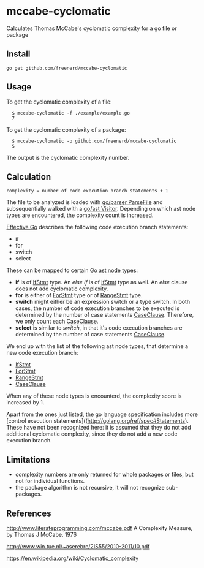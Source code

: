 # mccabe-cyclomatic

Calculates Thomas McCabe's cyclomatic complexity for a go file or package

## Install

    go get github.com/freenerd/mccabe-cyclomatic

## Usage

To get the cyclomatic complexity of a file:

```
  $ mccabe-cyclomatic -f ./example/example.go
  7
```

To get the cyclomatic complexity of a package:

```
  $ mccabe-cyclomatic -p github.com/freenerd/mccabe-cyclomatic
  5
```

The output is the cyclomatic complexity number.

## Calculation

`complexity = number of code execution branch statements + 1`

The file to be analyzed is loaded with [go/parser ParseFile](http://golang.org/pkg/go/parser/#ParseFile) and subsequentially walked with a [go/ast Visitor](http://golang.org/pkg/go/ast/#Visitor). Depending on which ast node types are encountered, the complexity count is increased.

[Effective Go](http://golang.org/doc/effective_go.html#control-structures) describes the following code execution branch statements:

- if
- for
- switch
- select

These can be mapped to certain [Go ast node types](http://golang.org/pkg/go/ast/):

- **if** is of [IfStmt](http://golang.org/pkg/go/ast/#IfStmt) type. An *else if* is of [IfStmt](http://golang.org/pkg/go/ast/#IfStmt) type as well. An *else* clause does not add cyclomatic complexity.
- **for** is either of [ForStmt](http://golang.org/pkg/go/ast/#ForStmt) type or of [RangeStmt](http://golang.org/pkg/go/ast/#RangeStmt) type.
- **switch** might either be an expression switch or a type switch. In both cases, the number of code execution branches to be executed is determined by the number of case statements [CaseClause](http://golang.org/pkg/go/ast/#CaseClause). Therefore, we only count each [CaseClause](http://golang.org/pkg/go/ast/#CaseClause).
- **select** is similar to *switch*, in that it's code execution branches are determined by the number of case statements [CaseClause](http://golang.org/pkg/go/ast/#CaseClause).

We end up with the list of the following ast node types, that determine a new code execution branch:

- [IfStmt](http://golang.org/pkg/go/ast/#IfStmt)
- [ForStmt](http://golang.org/pkg/go/ast/#ForStmt)
- [RangeStmt](http://golang.org/pkg/go/ast/#RangeStmt)
- [CaseClause](http://golang.org/pkg/go/ast/#CaseClause)

When any of these node types is encounterd, the complexity score is increased by 1.

Apart from the ones just listed, the go language specification includes more [control execution statements]((http://golang.org/ref/spec#Statements). These have not been recognized here: it is assumed that they do not add additional cyclomatic complexity, since they do not add a new code execution branch.

## Limitations

- complexity numbers are only returned for whole packages or files, but not for individual functions.
- the package algorithm is not recursive, it will not recognize sub-packages.

## References

http://www.literateprogramming.com/mccabe.pdf
A Complexity Measure, by Thomas J McCabe. 1976

http://www.win.tue.nl/~aserebre/2IS55/2010-2011/10.pdf

https://en.wikipedia.org/wiki/Cyclomatic_complexity

